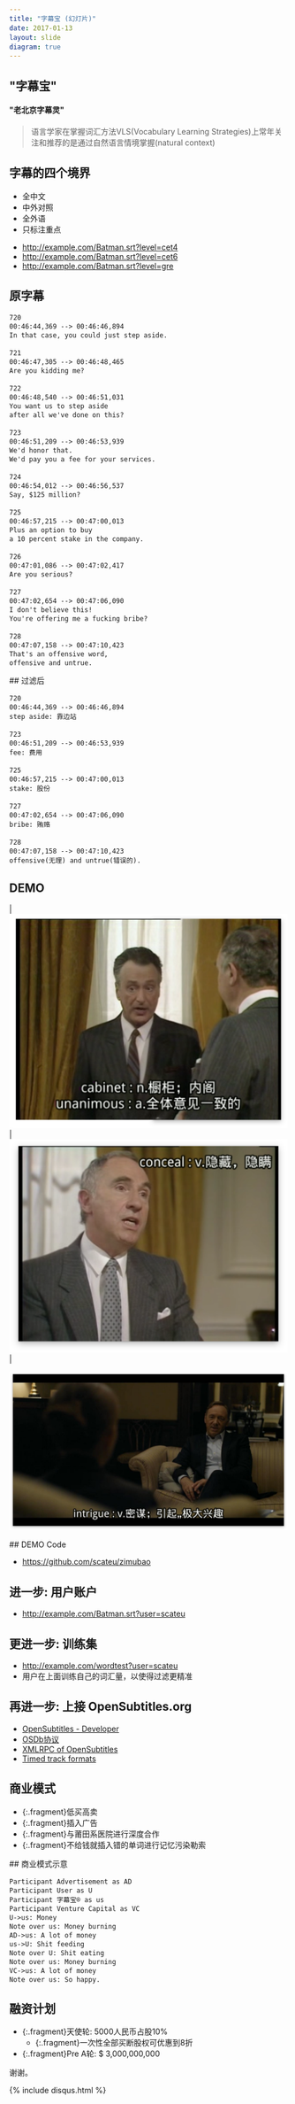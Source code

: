 ```yaml
---
title: "字幕宝 (幻灯片)"
date: 2017-01-13
layout: slide
diagram: true
---
```

<section markdown="1">

# "字幕宝"

#### "老北京字幕灵"

</section> <section markdown="1">

> 语言学家在掌握词汇方法VLS(Vocabulary Learning Strategies)上常年关注和推荐的是通过自然语言情境掌握(natural context)

</section> <section markdown="1">

## 字幕的四个境界

 - 全中文
 - 中外对照
 - 全外语
 - 只标注重点

</section> <section markdown="1">

 - http://example.com/Batman.srt?level=cet4
 - http://example.com/Batman.srt?level=cet6
 - http://example.com/Batman.srt?level=gre

</section> <section markdown="1">

## 原字幕
```text
720
00:46:44,369 --> 00:46:46,894
In that case, you could just step aside.

721
00:46:47,305 --> 00:46:48,465
Are you kidding me?

722
00:46:48,540 --> 00:46:51,031
You want us to step aside
after all we've done on this?

723
00:46:51,209 --> 00:46:53,939
We'd honor that.
We'd pay you a fee for your services.

724
00:46:54,012 --> 00:46:56,537
Say, $125 million?

725
00:46:57,215 --> 00:47:00,013
Plus an option to buy
a 10 percent stake in the company.

726
00:47:01,086 --> 00:47:02,417
Are you serious?

727
00:47:02,654 --> 00:47:06,090
I don't believe this!
You're offering me a fucking bribe?

728
00:47:07,158 --> 00:47:10,423
That's an offensive word,
offensive and untrue.
```
</section> <section markdown="1">
## 过滤后

```text
720
00:46:44,369 --> 00:46:46,894
step aside: 靠边站

723
00:46:51,209 --> 00:46:53,939
fee: 费用

725
00:46:57,215 --> 00:47:00,013
stake: 股份

727
00:47:02,654 --> 00:47:06,090
bribe: 贿赂

728
00:47:07,158 --> 00:47:10,423
offensive(无理) and untrue(错误的).
```

</section> <section markdown="1">

## DEMO

|![DEMO: Yes Prime Minister](https://github.com/scateu/zimubao/raw/master/snapshots/Yes.Prime.Minister.S02E08.png) | ![DEMO: Yes Prime Minister](https://github.com/scateu/zimubao/raw/master/snapshots/Yes.Prime.Minister.S02E08-2.png) |

</section> <section markdown="1">

![DEMO](https://github.com/scateu/zimubao/raw/master/snapshots/House.of.Cards.S01E01.jpg)
</section> <section markdown="1">
## DEMO Code

 - <https://github.com/scateu/zimubao>

</section> <section markdown="1">

## 进一步: 用户账户

 - http://example.com/Batman.srt?user=scateu

</section> <section markdown="1">

## 更进一步: 训练集

 - http://example.com/wordtest?user=scateu
 - 用户在上面训练自己的词汇量，以使得过滤更精准


</section> <section markdown="1">

## 再进一步: 上接 OpenSubtitles.org

 - [OpenSubtitles - Developer](http://trac.opensubtitles.org/projects/opensubtitles)
 - [OSDb协议](http://trac.opensubtitles.org/projects/opensubtitles/wiki/OSDb)
 - [XMLRPC of OpenSubtitles](http://trac.opensubtitles.org/projects/opensubtitles/wiki/XMLRPC)
 - [Timed track formats](https://wiki.whatwg.org/wiki/Timed_track_formats)

</section> <section markdown="1">

## 商业模式

 - {:.fragment}低买高卖
 - {:.fragment}插入广告
 - {:.fragment}与莆田系医院进行深度合作
 - {:.fragment}不给钱就插入错的单词进行记忆污染勒索

</section> <section markdown="1">
## 商业模式示意

```sequence
Participant Advertisement as AD
Participant User as U
Participant 字幕宝® as us
Participant Venture Capital as VC
U->us: Money
Note over us: Money burning
AD->us: A lot of money
us->U: Shit feeding
Note over U: Shit eating
Note over us: Money burning
VC->us: A lot of money
Note over us: So happy.
```

</section> <section markdown="1">

## 融资计划

 - {:.fragment}天使轮: 5000人民币占股10%
   - {:.fragment}一次性全部买断股权可优惠到8折
 - {:.fragment}Pre A轮: \$ 3,000,000,000

</section> <section markdown="1">

谢谢。

</section> <section>

{% include disqus.html %}

</section> 
